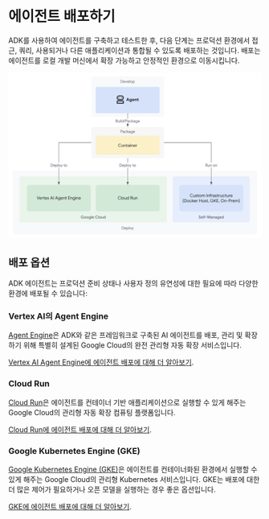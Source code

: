 # 에이전트 배포하기

ADK를 사용하여 에이전트를 구축하고 테스트한 후, 다음 단계는 프로덕션 환경에서 접근, 쿼리, 사용되거나 다른 애플리케이션과 통합될 수 있도록 배포하는 것입니다. 배포는 에이전트를 로컬 개발 머신에서 확장 가능하고 안정적인 환경으로 이동시킵니다.

<img src="../assets/deploy-agent.png" alt="에이전트 배포하기">

## 배포 옵션

ADK 에이전트는 프로덕션 준비 상태나 사용자 정의 유연성에 대한 필요에 따라 다양한 환경에 배포될 수 있습니다:

### Vertex AI의 Agent Engine

[Agent Engine](agent-engine.md)은 ADK와 같은 프레임워크로 구축된 AI 에이전트를 배포, 관리 및 확장하기 위해 특별히 설계된 Google Cloud의 완전 관리형 자동 확장 서비스입니다.

[Vertex AI Agent Engine에 에이전트 배포에 대해 더 알아보기](agent-engine.md).

### Cloud Run

[Cloud Run](https://cloud.google.com/run)은 에이전트를 컨테이너 기반 애플리케이션으로 실행할 수 있게 해주는 Google Cloud의 관리형 자동 확장 컴퓨팅 플랫폼입니다.

[Cloud Run에 에이전트 배포에 대해 더 알아보기](cloud-run.md).

### Google Kubernetes Engine (GKE)

[Google Kubernetes Engine (GKE)](https://cloud.google.com/kubernetes-engine)은 에이전트를 컨테이너화된 환경에서 실행할 수 있게 해주는 Google Cloud의 관리형 Kubernetes 서비스입니다. GKE는 배포에 대한 더 많은 제어가 필요하거나 오픈 모델을 실행하는 경우 좋은 옵션입니다.

[GKE에 에이전트 배포에 대해 더 알아보기](gke.md).